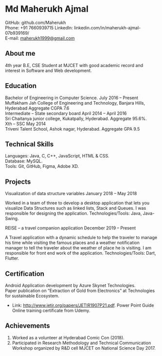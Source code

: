 # Md Maherukh Ajmal 


GitHub: github.com/Maherukh               
Phone: +91 7660939715 
LinkedIn: linkedin.com/in/maherukh-ajmal-07b939169/           
E-mail: maherukh1999@gmail.com 

 
## About me 
4th year B.E, CSE Student at MJCET with good academic record and interest in Software and Web development. 

 
## Education   
Bachelor of Engineering in Computer Science.              July 2016 – Present    
Muffakham Jah College of Engineering and Technology, Banjara Hills, Hyderabad     Aggregate CGPA 7.6       
 Intermediate – State secondary board         April 2014 – April 2016    
Sri Chaitanya junior college, Kukatpally, Hyderabad.    Aggregate 95.6%.        
Xth – SSC           May 2014    
Triveni Talent School, Ashok nagar, Hyderabad.    Aggregate GPA 9.5 
 
 
## Technical Skills 
Languages: Java, C, C++, JavaScript, HTML & CSS.    
Database: MySQL.    
Tools: Git, GitHub, Figma, Adobe XD. 
 
 
## Projects  
Visualization of data structure variables       January 2018 – May 2018 

Worked in a team of three to develop a desktop application that lets you visualize Data Structures such as linked lists, Stack and Queues.  I was responsible for designing the application.  Technologies/Tools: Java, Java-Swing. 
 
REISE – a travel companion application         December 2019 – Present 

A Travel application with a dynamic schedule to help the traveler to manage his time while visiting the famous places and a weather notification manager to tell the traveler about the weather of place he is visiting. I am responsible for front end work of the application.  Technologies/Tools: Dart, Flutter. 
 
 
## Certification  
Android Application development by Azure Skynet Technologies.  
Paper publication on “Extraction of Gold from Electronics” at Technologies for sustainable Ecosystem.  
  * Link: http://www.jetir.org/papers/JETIR1907P21.pdf.
Power Point Guide Online training certificate from Udemy. 
 
 
## Achievements 
1. Worked as a volunteer at Hyderabad Comic Con (2018). 
2. Participated in Research Methodology and Technical Communication Workshop organized by R&D cell MJCET on National Science Day 2017.
